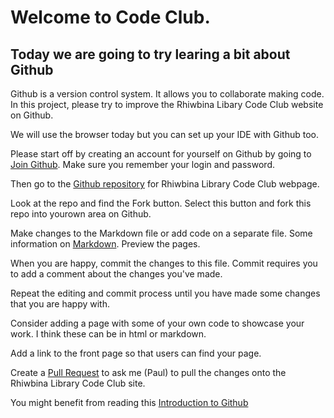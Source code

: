 # Welcome to Code Club. 
## Today we are going to try learing a bit about Github 

Github is a version control system. It allows you to collaborate making code. 
In this project, please try to improve the Rhiwbina Libary Code Club website on Github. 

We will use the browser today but you can set up your IDE with Github too. 

Please start off by creating an account for yourself on Github by going to [Join Github](https://github.com/join).
Make sure you remember your login and password. 

Then go to the [Github repository](https://github.com/Rhiwbina-Library-Code-Club/rhiwbinalibcodeclub.github.io) for Rhiwbina Library Code Club webpage.

Look at the repo and find the Fork button. Select this button and fork this repo into yourown area on Github. 

Make changes to the Markdown file or add code on a separate file. Some information on [Markdown](https://guides.github.com/features/mastering-markdown/).
Preview the pages. 

When you are happy, commit the changes to this file. Commit requires you to add a comment about the changes you've made. 

Repeat the editing and commit process until you have made some changes that you are happy with. 

Consider adding a page with some of your own code to showcase your work. I think these can be in html or markdown.

Add a link to the front page so that users can find your page.

Create a [Pull Request](https://docs.github.com/en/github/collaborating-with-pull-requests/proposing-changes-to-your-work-with-pull-requests/creating-a-pull-request) to ask me (Paul) to pull the changes onto the Rhiwbina Library Code Club site. 

You might benefit from reading this [Introduction to Github](https://lab.github.com/githubtraining/introduction-to-github)

